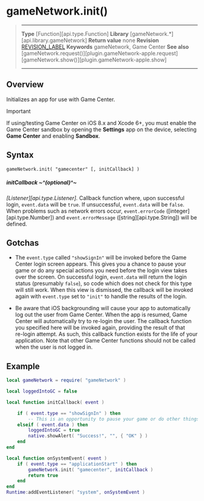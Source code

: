 
# gameNetwork.init()

> --------------------- ------------------------------------------------------------------------------------------
> __Type__              [Function][api.type.Function]
> __Library__           [gameNetwork.*][api.library.gameNetwork]
> __Return value__      none
> __Revision__          [REVISION_LABEL](REVISION_URL)
> __Keywords__          gameNetwork, Game Center
> __See also__          [gameNetwork.request()][plugin.gameNetwork-apple.request]
>								[gameNetwork.show()][plugin.gameNetwork-apple.show]
> --------------------- ------------------------------------------------------------------------------------------


## Overview

Initializes an app for use with Game Center.

<div class="guide-notebox-imp">
<div class="notebox-title-imp">Important</div>

If using/testing Game Center on iOS&nbsp;8.x and Xcode&nbsp;6+, you must enable the Game&nbsp;Center sandbox by opening the __Settings__ app on the device, selecting __Game&nbsp;Center__ and enabling __Sandbox__.

</div>


## Syntax

    gameNetwork.init( "gamecenter" [, initCallback] )

##### initCallback ~^(optional)^~
_[Listener][api.type.Listener]._ Callback function where, upon successful login, `event.data` will be `true`. If unsuccessful, `event.data` will be `false`. When problems such as network errors occur, `event.errorCode` ([integer][api.type.Number]) and `event.errorMessage` ([string][api.type.String]) will be defined.

## Gotchas

* The `event.type` called `"showSignIn"` will be invoked before the Game Center login screen appears. This gives you a chance to pause your game or do any special actions you need before the login view takes over the screen. On successful login, `event.data` will return the login status (presumably `false`), so code which does not check for this type will still work. When this view is dismissed, the callback will be invoked again with `event.type` set to `"init"` to handle the results of the login. 

* Be aware that iOS backgrounding will cause your app to automatically log out the user from Game Center. When the app is resumed, Game Center will automatically try to <nobr>re-login</nobr> the user. The callback function you specified here will be invoked again, providing the result of that <nobr>re-login</nobr> attempt. As such, this callback function exists for the life of your application. Note that other Game Center functions should not be called when the user is not logged in.


## Example

`````lua
local gameNetwork = require( "gameNetwork" )

local loggedIntoGC = false

local function initCallback( event )

	if ( event.type == "showSignIn" ) then
		-- This is an opportunity to pause your game or do other things you might need to do while the Game Center Sign-In controller is up.
	elseif ( event.data ) then
		loggedIntoGC = true
		native.showAlert( "Success!", "", { "OK" } )
	end
end

local function onSystemEvent( event ) 
	if ( event.type == "applicationStart" ) then
		gameNetwork.init( "gamecenter", initCallback )
		return true
	end
end
Runtime:addEventListener( "system", onSystemEvent )
`````